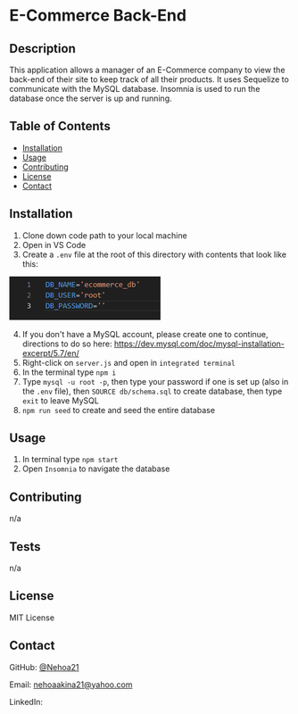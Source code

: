 
# E-Commerce Back-End

## Description

This application allows a manager of an E-Commerce company to view the back-end of their site to keep track of all their products. It uses Sequelize to communicate with the MySQL database. Insomnia is used to run the database once the server is up and running.

## Table of Contents
  * [Installation](#installation)
  * [Usage](#usage)
  * [Contributing](#contributing)
  * [License](#license)
  * [Contact](#contact)
## Installation

1) Clone down code path to your local machine 
2) Open in VS Code 
3) Create a `.env` file at the root of this directory with contents that look like this: 

![.env file](./Assets/envPic.png)

4) If you don't have a MySQL account, please create one to continue, directions to do so here: https://dev.mysql.com/doc/mysql-installation-excerpt/5.7/en/
5) Right-click on `server.js` and open in `integrated terminal` 
6) In the terminal type `npm i`
7) Type `mysql -u root -p`, then type your password if one is set up (also in the `.env` file), then `SOURCE db/schema.sql` to create database, then type `exit` to leave MySQL
8) `npm run seed` to create and seed the entire database

## Usage

1) In terminal type `npm start` 
2) Open `Insomnia` to navigate the database

## Contributing

n/a

## Tests

n/a

## License

MIT License

## Contact

GitHub: [@Nehoa21](https://github.com/Nehoa21)

Email: nehoaakina21@yahoo.com

LinkedIn: 

